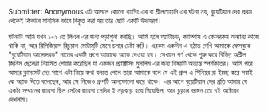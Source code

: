 Submitter: Anonymous
এট আসলে কোনো র‍্যাগিং এর বা শ্লীলতাহানি এর ঘটনা নয়, বুয়েটিয়ান দের প্রথম থেকেই কিভাবে মানসিক ভাবে বিকৃত করা হয় তার ছোট একটি উদাহরণ। 

ঘটনাটা আমি যখন ১-২ তে পিএল এর জন্য পড়াশুনা করছি। আমি হলে অ্যাটাচড, ক্যাম্পাস এ কোনরকম অন্যান্য কাজে থাকি না, আর রিলিজিয়াস রিচুয়াল মোটামুটি মেনে চলার চেষ্টা করি। এরকম একদিন এ হঠাত দেখি আমাকে ফেসবুকে "বুয়েটিয়ান আন্সেন্সরড" নামের একটি গ্রুপে আমাকে অ্যাড দেওয়া হয়। সেখানে পর্ণ থেকে শুরু করে বিভিন্ন অশ্লীল জিনিস ছেলেরা নিয়মিত শেয়ার করেছিল যা একজন প্র্যাক্টিসিং মুসলিম এর জন্য বিষয়টি অত্যন্ত স্পর্শকাতর। আমি পরে আমার ক্লাসমেট দের সাথে এটা নিয়ে কথা বলতে গেলে তারা আমাকে বলে যে এই গ্রুপ এ সিনিয়র রা ইচ্ছে করে সবাই কে অ্যাড দিতে বলেছেন, আর সে নিজেও গ্রুপটি আনফোলো করে থাকে। এর আগে বুয়েটিয়ান দের প্রতি আমার যে একটা সম্মানের জায়গা ছিল সেটার জায়গা সেদিন ই নড়বড়ে হয়ে গিয়েছিল, আর চুড়ান্ত ভাঙ্গন তো ৭ই অক্টোবর দেখলাম। 